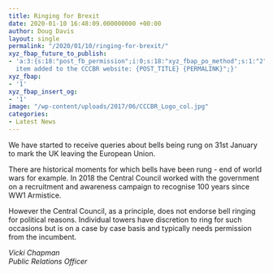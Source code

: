```yaml
---
title: Ringing for Brexit
date: 2020-01-10 16:48:09.000000000 +00:00
author: Doug Davis
layout: single
permalink: "/2020/01/10/ringing-for-brexit/"
xyz_fbap_future_to_publish:
- 'a:3:{s:18:"post_fb_permission";i:0;s:18:"xyz_fbap_po_method";s:1:"2";s:16:"xyz_fbap_message";s:62:"News
  item added to the CCCBR website: {POST_TITLE} {PERMALINK}";}'
xyz_fbap:
- '1'
xyz_fbap_insert_og:
- '1'
image: "/wp-content/uploads/2017/06/CCCBR_Logo_col.jpg"
categories:
- Latest News
---
```

We have started to receive queries about bells being rung on 31st January to mark the UK leaving the European Union.

There are historical moments for which bells have been rung - end of world wars for example. In 2018 the Central Council worked with the government on a recruitment and awareness campaign to recognise 100 years since WW1 Armistice.

However the Central Council, as a principle, does not endorse bell ringing for political reasons. Individual towers have discretion to ring for such occasions but is on a case by case basis and typically needs permission from the incumbent.

_Vicki Chapman_  
_Public Relations Officer_
